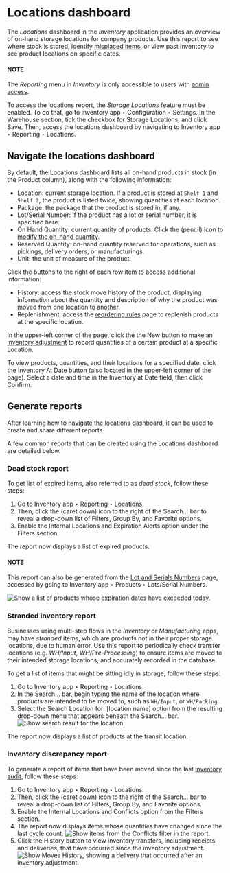 # Locations dashboard

The *Locations* dashboard in the *Inventory* application provides an overview of on-hand storage
locations for company products. Use this report to see where stock is stored, identify
[misplaced items](#inventory-warehouse-storage-stranded), or view past inventory to see product
locations on specific dates.

#### NOTE
The *Reporting* menu in *Inventory* is only accessible to users with [admin access](../../../../general/users/access_rights.md).

To access the locations report, the *Storage Locations* feature must be enabled. To do that, go to
Inventory app ‣ Configuration ‣ Settings. In the Warehouse section,
tick the checkbox for Storage Locations, and click Save. Then, access the
locations dashboard by navigating to Inventory app ‣ Reporting ‣ Locations.

<a id="inventory-warehouses-storage-locations-report"></a>

## Navigate the locations dashboard

By default, the Locations dashboard lists all on-hand products in stock (in the
Product column), along with the following information:

- Location: current storage location. If a product is stored at `Shelf 1` and `Shelf 2`,
  the product is listed twice, showing quantities at each location.
- Package: the package that the product is stored in, if any.
- Lot/Serial Number: if the product has a lot or serial number, it is specified here.
- On Hand Quantity: current quantity of products. Click the <i class="fa fa-pencil"></i>
  (pencil) icon to [modify the on-hand quantity](../inventory_management/count_products.md).
- Reserved Quantity: on-hand quantity reserved for operations, such as pickings,
  delivery orders, or manufacturings.
- Unit: the unit of measure of the product.

Click the buttons to the right of each row item to access additional information:

- <i class="fa fa-history"></i> History: access the stock move history of the product, displaying
  information about the quantity and description of why the product was moved from one location to
  another.
- <i class="fa fa-refresh"></i> Replenishment: access the [reordering rules](../replenishment/reordering_rules.md) page to replenish products at the specific location.

In the upper-left corner of the page, click the the New button to make an
[inventory adjustment](../inventory_management/count_products.md) to record quantities of a
certain product at a specific Location.

To view products, quantities, and their locations for a specified date, click the
Inventory At Date button (also located in the upper-left corner of the page). Select a
date and time in the Inventory at Date field, then click Confirm.

## Generate reports

After learning how to [navigate the locations dashboard](#inventory-warehouses-storage-locations-report), it can be used to create and share different
reports.

A few common reports that can be created using the Locations dashboard are detailed
below.

### Dead stock report

To get list of expired items, also referred to as *dead stock*, follow these steps:

1. Go to Inventory app ‣ Reporting ‣ Locations.
2. Then, click the <i class="fa fa-caret-down"></i> (caret down) icon to the right of the Search... bar to reveal a drop-down
   list of Filters, Group By, and Favorite options.
3. Enable the Internal Locations and Expiration Alerts option under the
   Filters section.

The report now displays a list of expired products.

#### NOTE
This report can also be generated from the [Lot and Serials Numbers](../../product_management/product_tracking/expiration_dates.md#inventory-product-management-expiration-alerts) page, accessed by going to
Inventory app ‣ Products ‣ Lots/Serial Numbers.

![Show a list of products whose expiration dates have exceeded today.](applications/inventory_and_mrp/inventory/warehouses_storage/reporting/locations/dead-stock.png)

<a id="inventory-warehouse-storage-stranded"></a>

### Stranded inventory report

Businesses using multi-step flows in the *Inventory* or *Manufacturing* apps, may have *stranded*
items, which are products not in their proper storage locations, due to human error. Use this report
to periodically check transfer locations (e.g. *WH/Input*, *WH/Pre-Processing*) to ensure items are
moved to their intended storage locations, and accurately recorded in the database.

To get a list of items that might be sitting idly in storage, follow these steps:

1. Go to Inventory app ‣ Reporting ‣ Locations.
2. In the Search... bar, begin typing the name of the location where products are
   intended to be moved to, such as `WH/Input`,  or `WH/Packing`.
3. Select the Search Location for: [location name] option from the resulting drop-down
   menu that appears beneath the Search... bar.
   ![Show search result for the location.](applications/inventory_and_mrp/inventory/warehouses_storage/reporting/locations/search-input-location.png)

The report now displays a list of products at the transit location.

### Inventory discrepancy report

To generate a report of items that have been moved since the last [inventory audit](../inventory_management/cycle_counts.md), follow these steps:

1. Go to Inventory app ‣ Reporting ‣ Locations.
2. Then, click the <i class="fa fa-caret-down"></i> (caret down) icon to the right of the Search... bar to reveal a drop-down
   list of Filters, Group By, and Favorite options.
3. Enable the Internal Locations and Conflicts option from the
   Filters section.
4. The report now displays items whose quantities have changed since the last cycle count.
   ![Show items from the *Conflicts* filter in the report.](applications/inventory_and_mrp/inventory/warehouses_storage/reporting/locations/discrepancy.png)
5. Click the <i class="fa fa-history"></i> History button to view inventory transfers, including
   receipts and deliveries, that have occurred since the inventory adjustment.
   ![Show *Moves History*, showing a delivery that occurred after an inventory adjustment.](applications/inventory_and_mrp/inventory/warehouses_storage/reporting/locations/history.png)

